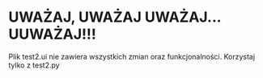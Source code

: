 # UWAŻAJ, UWAŻAJ UWAŻAJ... UUWAŻAJ!!! #
Plik test2.ui nie zawiera wszystkich zmian oraz funkcjonalności. 
Korzystaj tylko z test2.py
